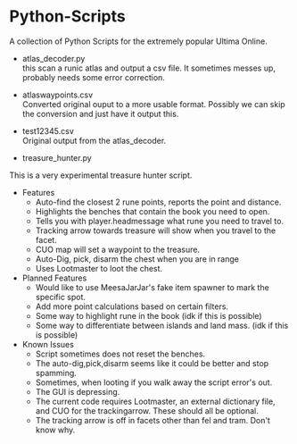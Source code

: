 # Python-Scripts
A collection of Python Scripts for the extremely popular Ultima Online.


* atlas_decoder.py  
this scan a runic atlas and output a csv file. It sometimes messes up, probably needs some error correction.


* atlaswaypoints.csv  
Converted original ouput to a more usable format. Possibly we can skip the conversion and just have it output this.


* test12345.csv  
Original output from the atlas_decoder.


* treasure_hunter.py  

This is a very experimental treasure hunter script.
 - Features
      -  Auto-find the closest 2 rune points, reports the point and distance.
      -  Highlights the benches that contain the book you need to open.
      -  Tells you with player.headmessage what rune you need to travel to.
      -  Tracking arrow towards treasure will show when you travel to the facet.
      -  CUO map will set a waypoint to the treasure.
      -  Auto-Dig, pick, disarm the chest when you are in range
      -  Uses Lootmaster to loot the chest.
 -  Planned Features
      - Would like to use MeesaJarJar's fake item spawner to mark the specific spot.
      - Add more point calculations based on certain filters.
      - Some way to highlight rune in the book (idk if this is possible)
      - Some way to differentiate between islands and land mass. (idk if this is possible)
 - Known Issues
      - Script sometimes does not reset the benches.
      - The auto-dig,pick,disarm seems like it could be better and stop spamming.
      - Sometimes, when looting if you walk away the script error's out.
      - The GUI is depressing.
      - The current code requires Lootmaster, an external dictionary file, and CUO for the trackingarrow. These should all be optional.
      - The tracking arrow is off in facets other than fel and tram. Don't know why.
        
